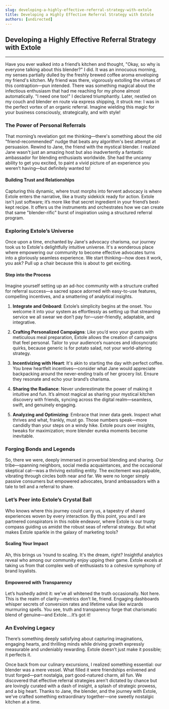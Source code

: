 ```yaml
---
slug: developing-a-highly-effective-referral-strategy-with-extole
title: Developing a Highly Effective Referral Strategy with Extole
authors: [undirected]
---
```



## Developing a Highly Effective Referral Strategy with Extole

---

Have you ever walked into a friend’s kitchen and thought, "Okay, so why is everyone talking about this blender?" I did. It was an innocuous morning, my senses partially dulled by the freshly brewed coffee aroma enveloping my friend's kitchen. My friend was there, vigorously extolling the virtues of this contraption—pun intended. There was something magical about the infectious enthusiasm that had me reaching for my phone almost automatically. "I need one too!" I declared triumphantly. Later, nestled on my couch and blender en route via express shipping, it struck me: I was in the perfect vortex of an organic referral. Imagine wielding this magic for your business consciously, strategically, and with style!

### The Power of Personal Referrals

That morning’s revelation got me thinking—there's something about the old "friend-recommended" nudge that beats any algorithm's best attempt at persuasion. Rewind to Jane, the friend with the mystical blender. I realized Jane wasn't just an amazing host but also inadvertently a fantastic ambassador for blending enthusiasts worldwide. She had the uncanny ability to get you excited, to paint a vivid picture of an experience you weren’t having—but definitely wanted to!

#### Building Trust and Relationships

Capturing this dynamic, where trust morphs into fervent advocacy is where Extole enters the narrative, like a trusty sidekick ready for action. Extole isn't just software; it’s more like that secret ingredient in your friend’s best-kept recipe. It offers us the instruments and orchestrates how we can create that same "blender-rific" burst of inspiration using a structured referral program.

### Exploring Extole’s Universe

Once upon a time, enchanted by Jane's advocacy charisma, our journey took us to Extole's delightfully intuitive universe. It's a wonderous place where empowering our community to become effective advocates turns into a gloriously seamless experience. We start thinking—how does it work, you ask? Pull up a chair because this is about to get exciting.

#### Step into the Process

Imagine yourself setting up an ad-hoc community with a structure crafted for referral success—a sacred space adorned with easy-to-use features, compelling incentives, and a smattering of analytical insights. 

1. **Integrate and Onboard**: Extole’s simplicity begins at the onset. You welcome it into your system as effortlessly as setting up that streaming service we all swear we don’t pay for—user-friendly, adaptable, and integrative.
   
2. **Crafting Personalized Campaigns**: Like you’d woo your guests with meticulous meal preparation, Extole allows the creation of campaigns that feel personal. Tailor to your audience’s nuances and idiosyncratic quirks, because generic is for potato salad, not your world-altering strategy.

3. **Incentivizing with Heart**: It's akin to starting the day with perfect coffee. You brew heartfelt incentives—consider what Jane would appreciate backpacking around the never-ending trails of her grocery list. Ensure they resonate and echo your brand’s charisma.

4. **Sharing the Radiance**: Never underestimate the power of making it intuitive and fun. It’s almost magical as sharing your mystical kitchen discovery with friends, syncing across the digital realm—seamless, swift, and genuinely engaging.

5. **Analyzing and Optimizing**: Embrace that inner data geek. Inspect what thrives and what, frankly, must go. Those numbers speak—more candidly than your steps on a windy hike. Extole pours over insights, tweaks for maximization; more blender eureka moments become inevitable.

### Forging Bonds and Legends

So, there we were, deeply immersed in proverbial blending and sharing. Our tribe—spanning neighbors, social media acquaintances, and the occasional skeptical cat—was a thriving extolling entity. The excitement was palpable, vibrating through circles both near and far. We were no longer simply passive consumers but empowered advocates, brand ambassadors with a tale to tell and a referral to share.

### Let’s Peer into Extole’s Crystal Ball

Who knows where this journey could carry us, a tapestry of shared experiences woven by every interaction. By this point, you and I are partnered conspirators in this noble endeavor, where Extole is our trusty compass guiding us amidst the robust seas of referral strategy. But what makes Extole sparkle in the galaxy of marketing tools?

#### Scaling Your Impact

Ah, this brings us 'round to scaling. It's the dream, right? Insightful analytics reveal who among our community enjoy upping their game. Extole excels at taking us from that complex web of enthusiasts to a cohesive symphony of brand loyalists.

#### Empowered with Transparency

Let’s hushedly admit it: we’ve all whitened the truth occasionally. Not here. This is the realm of clarity—metrics don’t lie, friend. Engaging dashboards whisper secrets of conversion rates and lifetime value like wizards murmuring spells. You see, truth and transparency forge that charismatic blend of genuine—and Extole....It’s got it!

### An Evolving Legacy

There’s something deeply satisfying about capturing imaginations, engaging hearts, and thrilling minds while driving growth expressly measurable and undeniably rewarding. Extole doesn’t just make it possible; it perfects it.

Once back from our culinary excursions, I realized something essential: our blender was a mere vessel. What filled it were friendships enlivened and trust forged—part nostalgia, part good-natured charm, all fun. We discovered that effective referral strategies aren't dictated by chance but are lovingly curated with a dash of insight, a splash of strategic prowess, and a big heart. Thanks to Jane, the blender, and the journey with Extole, we've crafted something extraordinary together—one sweetly nostalgic kitchen at a time.